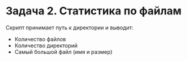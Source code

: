 # Задача 2. Статистика по файлам  

Скрипт принимает путь к директории и выводит:
- Количество файлов
- Количество директорий
- Самый большой файл (имя и размер)